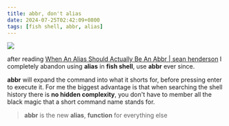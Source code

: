 ```yaml
---
title: abbr, don't alias
date: 2024-07-25T02:42:09+0800
tags: [fish shell, abbr, alias]
---
```



<div class="note-link-img-wrapper"><img src="/images/2024-07-25T024209.png"></img></div>


after reading [When An Alias Should Actually Be An Abbr | sean henderson](https://www.sean.sh/log/when-an-alias-should-actually-be-an-abbr/) I completely abandon using **alias** in **fish shell**, use **abbr** ever since.

**abbr** will expand the command into what it shorts for, before pressing enter to execute it.
For me the biggest advantage is that when searching the shell history there is **no hidden complexity**, you don't have to member all the black magic that a short command name stands for.

> **abbr** is the new **alias**, **function** for everything else
